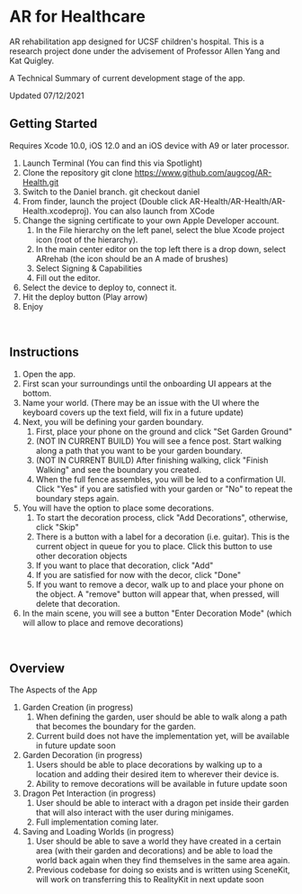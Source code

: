 # AR for Healthcare
AR rehabilitation app designed for UCSF children's hospital. This is a research project done under the advisement of Professor Allen Yang and Kat Quigley.

A Technical Summary of current development stage of the app.

Updated 07/12/2021

## Getting Started

Requires Xcode 10.0, iOS 12.0 and an iOS device with A9 or later processor.

1. Launch Terminal (You can find this via Spotlight)
2. Clone the repository git clone https://www.github.com/augcog/AR-Health.git
3. Switch to the Daniel branch. git checkout daniel
4. From finder, launch the project (Double click AR-Health/AR-Health/AR-Health.xcodeproj). You can also launch from XCode
5. Change the signing certificate to your own Apple Developer account.
    1. In the File hierarchy on the left panel, select the blue Xcode project icon (root of the hierarchy).
    2. In the main center editor on the top left there is a drop down, select ARrehab (the icon should be an A made of brushes)
    3. Select Signing & Capabilities
    4. Fill out the editor.
6. Select the device to deploy to, connect it.
7. Hit the deploy button (Play arrow)
8. Enjoy

&nbsp;

## Instructions

1. Open the app.
2. First scan your surroundings until the onboarding UI appears at the bottom.
3. Name your world. (There may be an issue with the UI where the keyboard covers up the text field, will fix in a future update)
4. Next, you will be defining your garden boundary.
    1. First, place your phone on the ground and click "Set Garden Ground"
    2. (NOT IN CURRENT BUILD) You will see a fence post. Start walking along a path that you want to be your garden boundary.
    3. (NOT IN CURRENT BUILD) After finishing walking, click "Finish Walking" and see the boundary you created.
    4. When the full fence assembles, you will be led to a confirmation UI. Click "Yes" if you are satisfied with your garden or "No" to repeat the boundary steps again.
5. You will have the option to place some decorations.
    1. To start the decoration process, click "Add Decorations", otherwise, click "Skip"
    2. There is a button with a label for a decoration (i.e. guitar). This is the current object in queue for you to place. Click this button to use other decoration objects
    3. If you want to place that decoration, click "Add"
    4. If you are satisfied for now with the decor, click "Done"
    5. If you want to remove a decor, walk up to and place your phone on the object. A "remove" button will appear that, when pressed, will delete that decoration.
6. In the main scene, you will see a button "Enter Decoration Mode" (which will allow to place and remove decorations)

&nbsp;

## Overview

The Aspects of the App
1. Garden Creation (in progress)
    1. When defining the garden, user should be able to walk along a path that becomes the boundary for the garden.
    2. Current build does not have the implementation yet, will be available in future update soon
2. Garden Decoration (in progress)
    1. Users should be able to place decorations by walking up to a location and adding their desired item to wherever their device is.
    2. Ability to remove decorations will be available in future update soon
3. Dragon Pet Interaction (in progress)
    1. User should be able to interact with a dragon pet inside their garden that will also interact with the user during minigames.
    2. Full implementation coming later.
4. Saving and Loading Worlds (in progress)
    1. User should be able to save a world they have created in a certain area (with their garden and decorations) and be able to load the world back again when they find themselves in the same area again.
    2. Previous codebase for doing so exists and is written using SceneKit, will work on transferring this to RealityKit in next update soon

&nbsp;
